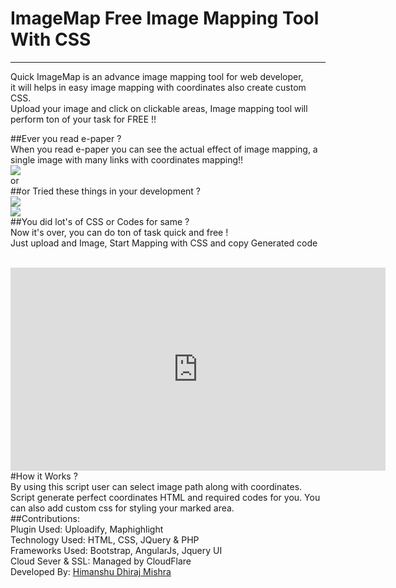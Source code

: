 # ImageMap Free Image Mapping Tool With CSS
<hr>
<p>Quick ImageMap is an advance image mapping tool for web developer,<br>
 it will helps in easy image mapping  with coordinates also create custom CSS.<br>
 Upload your image and click on clickable areas,
Image mapping tool will perform ton of your task for FREE !!</p>

##Ever you read e-paper ?
<br>
When you read e-paper you can see the actual effect of image mapping, a single image with many links with coordinates mapping!! <br>
<img src="https://www.imagemap.in/img/epaper.gif">
<br>
or
<br>
##or Tried these things in your development ?
<br>
<img src="https://www.imagemap.in/img/social.gif">
<br>
<img src="https://www.imagemap.in/img/map.gif">
<br>
##You did lot's of CSS or Codes for same ?
<br>
Now it's over, you can do ton of task quick and free ! <br>
Just upload and Image, Start Mapping with CSS and copy Generated code <br>
<br>
<iframe width="600" height="325" src="https://www.youtube.com/embed/waUY9mjTOwQ" frameborder="0" allowfullscreen></iframe>
<br>
#How it Works ?
<br> By using this script user can select image path along with coordinates. Script generate perfect coordinates HTML and required codes for you. You can also add custom css for styling your marked area.
<br>
##Contributions:
<br>
Plugin Used: Uploadify, Maphighlight <br>
Technology Used: HTML, CSS, JQuery & PHP <br>
Frameworks Used: Bootstrap, AngularJs, Jquery UI <br>
Cloud Sever & SSL: Managed by CloudFlare <br>
Developed By: <a href="https://www.himstar.info"> Himanshu Dhiraj Mishra </a><br>

